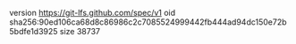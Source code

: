 version https://git-lfs.github.com/spec/v1
oid sha256:90ed106ca68d8c86986c2c7085524999442fb444ad94dc150e72b5bdfe1d3925
size 38737
